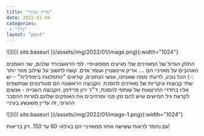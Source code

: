 ```yaml
---
title: "אריק ועומר"
date: 2022-01-04
categories: 
 - "בלוג"
layout: "post"
---
```


![]({{ site.baseurl }}/assets/img/2022/01/image.png){:width="1024"}

החלק הגדול של המאזינים שלי מגיעים מספוטיפיי. לפי הדאשבורד שלהם, שני האמנים האהובים על מאזיניי הם .... אריק איינשטיין ועומר אדם. קשה לחשוב על שילוב מוזר יותר :-) הכל נובע, לדעתי ממה שאנחנו, אנשי הנתונים, קוראים ״התפלגות בימודלית״ - יש שתי קבוצות עיקריות של מאזינים להסכת. הקבוצה הראשונה הם סטודנטים שנחשפים אליו בחדרי ההרצאות של שותפי להסכת, ד״ר ירון פרידמן. הקבוצה השנייה - אנשים לקראת גיל חמישים שיש להם זמן פנוי ומרחיבים את האופקים שלהם.למרות ההסבר ההגיוני, זה עדיין משעשע בעיניי

![]({{ site.baseurl }}/assets/img/2022/01/image-1.png){:width="1024"}

גם נחמד לראות ששישה אחוז ממאזיניי הם בגילאי 60 עד 150. רק בריאות!
